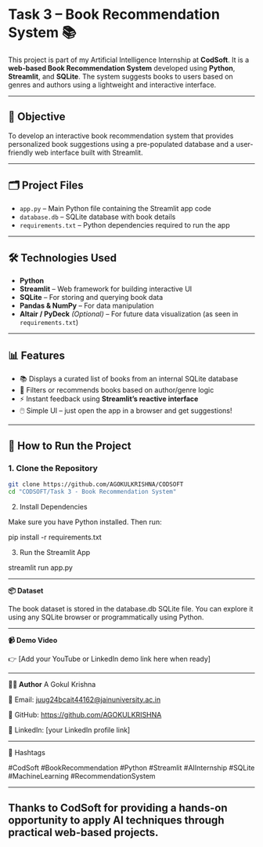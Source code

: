 # Task 3 – Book Recommendation System 📚

This project is part of my Artificial Intelligence Internship at **CodSoft**. It is a **web-based Book Recommendation System** developed using **Python**, **Streamlit**, and **SQLite**. The system suggests books to users based on genres and authors using a lightweight and interactive interface.

---

## 🎯 Objective

To develop an interactive book recommendation system that provides personalized book suggestions using a pre-populated database and a user-friendly web interface built with Streamlit.

---

## 🗂️ Project Files

- `app.py` – Main Python file containing the Streamlit app code
- `database.db` – SQLite database with book details
- `requirements.txt` – Python dependencies required to run the app

---

## 🛠️ Technologies Used

- **Python**
- **Streamlit** – Web framework for building interactive UI
- **SQLite** – For storing and querying book data
- **Pandas & NumPy** – For data manipulation
- **Altair / PyDeck** *(Optional)* – For future data visualization (as seen in `requirements.txt`)

---

## 📊 Features

- 📚 Displays a curated list of books from an internal SQLite database
- 🧠 Filters or recommends books based on author/genre logic
- ⚡ Instant feedback using **Streamlit’s reactive interface**
- 🖱️ Simple UI – just open the app in a browser and get suggestions!

---

## 🚀 How to Run the Project

### 1. Clone the Repository

```bash
git clone https://github.com/AGOKULKRISHNA/CODSOFT
cd "CODSOFT/Task 3 - Book Recommendation System"
```

2. Install Dependencies

Make sure you have Python installed. Then run:

pip install -r requirements.txt


3. Run the Streamlit App

streamlit run app.py

------------------------------------------

**📦 Dataset**

The book dataset is stored in the database.db SQLite file. You can explore it using any SQLite browser or programmatically using Python.

-------------------------------------------

**📹 Demo Video**

👉 [Add your YouTube or LinkedIn demo link here when ready]

--------------------------------------------

**👨‍💻 Author**
A Gokul Krishna 

📧 Email: juug24bcait44162@jainuniversity.ac.in

🔗 GitHub: https://github.com/AGOKULKRISHNA

🔗 LinkedIn: [your LinkedIn profile link]

----------------------------------------------

🔖 Hashtags

#CodSoft #BookRecommendation #Python #Streamlit #AIInternship #SQLite #MachineLearning #RecommendationSystem

------------------------------------------------

## Thanks to CodSoft for providing a hands-on opportunity to apply AI techniques through practical web-based projects.
